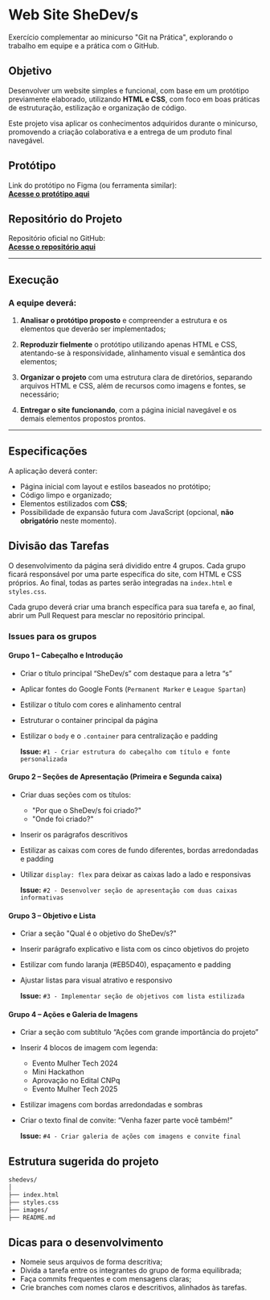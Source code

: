 # Web Site SheDev/s

Exercício complementar ao minicurso "Git na Prática", explorando o trabalho em equipe e a prática com o GitHub.

## Objetivo

Desenvolver um website simples e funcional, com base em um protótipo previamente elaborado, utilizando **HTML e CSS**, com foco em boas práticas de estruturação, estilização e organização de código.

Este projeto visa aplicar os conhecimentos adquiridos durante o minicurso, promovendo a criação colaborativa e a entrega de um produto final navegável.

## Protótipo

 Link do protótipo no Figma (ou ferramenta similar):  
[**Acesse o protótipo aqui**](https://www.figma.com/design/btS0N0y9BZfVXfLypPWwRl/Git-na-pr%C3%A1tica---SheDevs)

## Repositório do Projeto

 Repositório oficial no GitHub:  
[**Acesse o repositório aqui**](https://github.com/emanuelleGued/SheDevs.git)

---

## Execução

### A equipe deverá:

1. **Analisar o protótipo proposto** e compreender a estrutura e os elementos que deverão ser implementados;

2. **Reproduzir fielmente** o protótipo utilizando apenas HTML e CSS, atentando-se à responsividade, alinhamento visual e semântica dos elementos;

3. **Organizar o projeto** com uma estrutura clara de diretórios, separando arquivos HTML e CSS, além de recursos como imagens e fontes, se necessário;

4. **Entregar o site funcionando**, com a página inicial navegável e os demais elementos propostos prontos.

---

## Especificações

A aplicação deverá conter:

- Página inicial com layout e estilos baseados no protótipo;
- Código limpo e organizado;
- Elementos estilizados com **CSS**;
- Possibilidade de expansão futura com JavaScript (opcional, **não obrigatório** neste momento).

## Divisão das Tarefas

O desenvolvimento da página será dividido entre 4 grupos. Cada grupo ficará responsável por uma parte específica do site, com HTML e CSS próprios. Ao final, todas as partes serão integradas na `index.html` e `styles.css`.

Cada grupo deverá criar uma branch específica para sua tarefa e, ao final, abrir um Pull Request para mesclar no repositório principal.

### Issues para os grupos

#### Grupo 1 – Cabeçalho e Introdução

- Criar o título principal “SheDev/s” com destaque para a letra “s”
- Aplicar fontes do Google Fonts (`Permanent Marker` e `League Spartan`)
- Estilizar o título com cores e alinhamento central
- Estruturar o container principal da página
- Estilizar o `body` e o `.container` para centralização e padding

    **Issue:** `#1 - Criar estrutura do cabeçalho com título e fonte personalizada`


#### Grupo 2 – Seções de Apresentação (Primeira e Segunda caixa)

- Criar duas seções com os títulos:
  - "Por que o SheDev/s foi criado?"
  - "Onde foi criado?"
- Inserir os parágrafos descritivos
- Estilizar as caixas com cores de fundo diferentes, bordas arredondadas e padding
- Utilizar `display: flex` para deixar as caixas lado a lado e responsivas

    **Issue:** `#2 - Desenvolver seção de apresentação com duas caixas informativas`


#### Grupo 3 – Objetivo e Lista

- Criar a seção "Qual é o objetivo do SheDev/s?"
- Inserir parágrafo explicativo e lista com os cinco objetivos do projeto
- Estilizar com fundo laranja (#EB5D40), espaçamento e padding
- Ajustar listas para visual atrativo e responsivo

    **Issue:** `#3 - Implementar seção de objetivos com lista estilizada`


#### Grupo 4 – Ações e Galeria de Imagens

- Criar a seção com subtítulo “Ações com grande importância do projeto”
- Inserir 4 blocos de imagem com legenda:
  - Evento Mulher Tech 2024
  - Mini Hackathon
  - Aprovação no Edital CNPq
  - Evento Mulher Tech 2025
- Estilizar imagens com bordas arredondadas e sombras
- Criar o texto final de convite: “Venha fazer parte você também!”

    **Issue:** `#4 - Criar galeria de ações com imagens e convite final`



## Estrutura sugerida do projeto

```bash
shedevs/
│
├── index.html
├── styles.css
├── images/
├── README.md
```


## Dicas para o desenvolvimento

- Nomeie seus arquivos de forma descritiva;
- Divida a tarefa entre os integrantes do grupo de forma equilibrada;
- Faça commits frequentes e com mensagens claras;
- Crie branches com nomes claros e descritivos, alinhados às tarefas.
